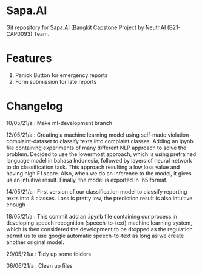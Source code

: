 # Sapa.AI
Git repository for Sapa.AI (Bangkit Capstone Project by Neutr.AI (B21-CAP0093) Team.

# Features
1. Panick Button for emergency reports
2. Form submission for late reports

# Changelog
10/05/21/a : Make ml-development branch

12/05/21/a : Creating a machine learning model using self-made violation-complaint-dataset to classify texts into complaint classes. Adding an ipynb file containing experiments of many different NLP approach to solve the problem. Decided to use the lowermost approach, which is using pretrained language model in bahasa Indonesia, followed by layers of neural network to do classification task. This approach resulting a low loss value and having high F1 score. Also, when we do an inference to the model, it gives us an intuitive result. Finally, the model is exported in .h5 format.

14/05/21/a : First version of our classification model to classify reporting texts into 8 classes. Loss is pretty low, the prediction result is also intuitive enough

18/05/21/a : This commit add an .ipynb file containing our process in developing speech recognition (speech-to-text) machine learning system, which is then considered the development to be dropped as the regulation permit us to use google automatic speech-to-text as long as we create another original model.

29/05/21/a : Tidy up some folders

06/06/21/a : Clean up files